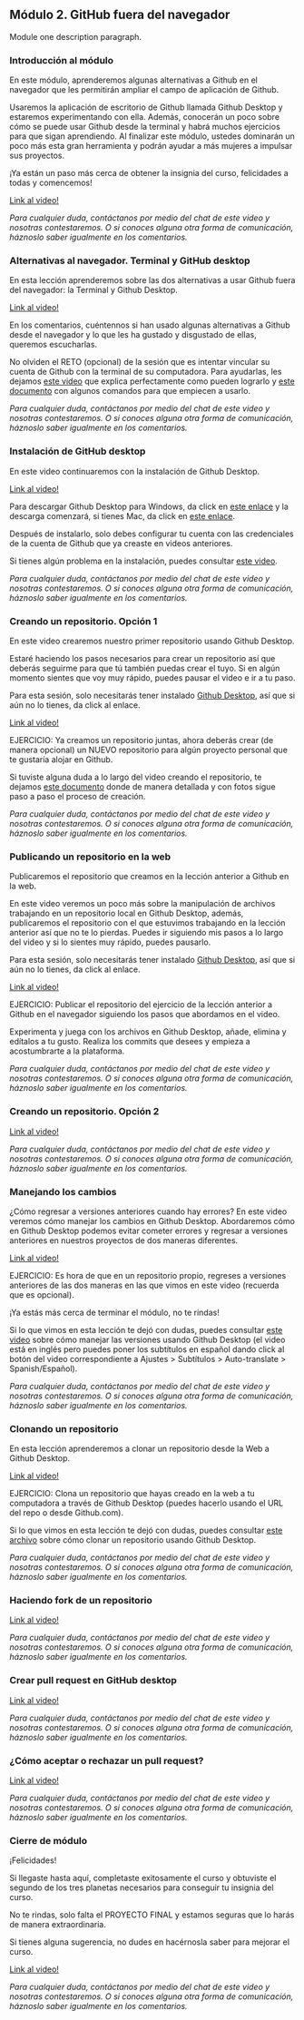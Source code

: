 ## Módulo 2. GitHub fuera del navegador
Module one description paragraph.

### Introducción al módulo
En este módulo, aprenderemos algunas alternativas a Github en el navegador que les permitirán ampliar el campo de aplicación de Github. 

Usaremos la aplicación de escritorio de Github llamada Github Desktop y estaremos experimentando con ella. Además, conocerán un poco sobre cómo se puede usar Github desde la terminal y habrá muchos ejercicios para que sigan aprendiendo. Al finalizar este módulo, ustedes dominarán un poco más esta gran herramienta y podrán ayudar a más mujeres a impulsar sus proyectos.

¡Ya están un paso más cerca de obtener la insignia del curso, felicidades a todas y comencemos! 

[Link al video!](http://google.com)

*Para cualquier duda, contáctanos por medio del chat de este video y nosotras contestaremos. O si conoces alguna otra forma de comunicación, háznoslo saber igualmente en los comentarios.*

### Alternativas al navegador. Terminal y GitHub desktop
En esta lección aprenderemos sobre las dos alternativas a usar Github fuera del navegador: la Terminal y Github Desktop.

[Link al video!](http://mit.edu)

En los comentarios, cuéntennos si han usado algunas alternativas a Github desde el navegador y lo que les ha gustado y disgustado de ellas, queremos escucharlas.

No olviden el RETO (opcional) de la sesión que es intentar vincular su cuenta de Github con la terminal de su computadora. Para ayudarlas, les dejamos [este video](https://www.youtube.com/watch?v=wHh3IgJvXcE) que explica perfectamente como pueden lograrlo y [este documento](https://training.github.com/downloads/es_ES/github-git-cheat-sheet.pdf) con algunos comandos para que empiecen a usarlo.

*Para cualquier duda, contáctanos por medio del chat de este video y nosotras contestaremos. O si conoces alguna otra forma de comunicación, háznoslo saber igualmente en los comentarios.*

### Instalación de GitHub desktop
En este video continuaremos con la instalación de Github Desktop.

[Link al video!](http://google.com)

Para descargar Github Desktop para Windows, da click en [este enlace](https://central.github.com/deployments/desktop/desktop/latest/win32) y la descarga comenzará, si tienes Mac, da click en [este enlace](https://central.github.com/deployments/desktop/desktop/latest/darwin).

Después de instalarlo, solo debes configurar tu cuenta con las credenciales de la cuenta de Github que ya creaste en videos anteriores.

Si tienes algún problema en la instalación, puedes consultar [este video](https://youtu.be/NmaIXtwReZA).

*Para cualquier duda, contáctanos por medio del chat de este video y nosotras contestaremos. O si conoces alguna otra forma de comunicación, háznoslo saber igualmente en los comentarios.*

### Creando un repositorio. Opción 1
En este video crearemos nuestro primer repositorio usando Github Desktop.

Estaré haciendo los pasos necesarios para crear un repositorio así que deberás seguirme para que tú también puedas crear el tuyo. Si en algún momento sientes que voy muy rápido, puedes pausar el video e ir a tu paso. 

Para esta sesión, solo necesitarás tener instalado [Github Desktop](https://desktop.github.com/), así que si aún no lo tienes, da click al enlace.

[Link al video!](http://google.com)

EJERCICIO: Ya creamos un repositorio juntas, ahora deberás crear (de manera opcional) un NUEVO repositorio para algún proyecto personal que te gustaría alojar en Github. 

Si tuviste alguna duda a lo largo del video creando el repositorio, te dejamos [este documento](https://docs.github.com/es/desktop/installing-and-configuring-github-desktop/overview/creating-your-first-repository-using-github-desktop) donde de manera detallada y con fotos sigue paso a paso el proceso de creación.  

*Para cualquier duda, contáctanos por medio del chat de este video y nosotras contestaremos. O si conoces alguna otra forma de comunicación, háznoslo saber igualmente en los comentarios.*

### Publicando un repositorio en la web
Publicaremos el repositorio que creamos en la lección anterior a Github en la web.

En este video veremos un poco más sobre la manipulación de archivos trabajando en un repositorio local en Github Desktop, además, publicaremos el repositorio con el que estuvimos trabajando en la lección anterior así que no te lo pierdas. Puedes ir siguiendo mis pasos a lo largo del video y si lo sientes muy rápido, puedes pausarlo.

Para esta sesión, solo necesitarás tener instalado [Github Desktop](https://desktop.github.com/), así que si aún no lo tienes, da click al enlace. 

[Link al video!](http://google.com)

EJERCICIO: Publicar el repositorio del ejercicio de la lección anterior a Github en el navegador siguiendo los pasos que abordamos en el video. 

Experimenta y juega con los archivos en Github Desktop, añade, elimina y edítalos a tu gusto. Realiza los commits que desees y empieza a acostumbrarte a la plataforma.

*Para cualquier duda, contáctanos por medio del chat de este video y nosotras contestaremos. O si conoces alguna otra forma de comunicación, háznoslo saber igualmente en los comentarios.*

### Creando un repositorio. Opción 2

[Link al video!](http://google.com)

*Para cualquier duda, contáctanos por medio del chat de este video y nosotras contestaremos. O si conoces alguna otra forma de comunicación, háznoslo saber igualmente en los comentarios.*

### Manejando los cambios
¿Cómo regresar a versiones anteriores cuando hay errores? En este video veremos cómo manejar los cambios en Github Desktop.
Abordaremos cómo en Github Desktop podemos evitar cometer errores y regresar a versiones anteriores en nuestros proyectos de dos maneras diferentes. 

[Link al video!](http://google.com)

EJERCICIO: Es hora de que en un repositorio propio, regreses a versiones anteriores de las dos maneras en las que vimos en este video (recuerda que es opcional).

¡Ya estás más cerca de terminar el módulo, no te rindas! 

Si lo que vimos en esta lección te dejó con dudas, puedes consultar [este video](https://youtu.be/nsXx3npUOWY) sobre cómo manejar las versiones usando Github Desktop (el video está en inglés pero puedes poner los subtítulos en español dando click al botón del video correspondiente a Ajustes > Subtítulos > Auto-translate > Spanish/Español). 

*Para cualquier duda, contáctanos por medio del chat de este video y nosotras contestaremos. O si conoces alguna otra forma de comunicación, háznoslo saber igualmente en los comentarios.*

### Clonando un repositorio
En esta lección aprenderemos a clonar un repositorio desde la Web a Github Desktop.

[Link al video!](http://google.com)

EJERCICIO: Clona un repositorio que hayas creado en la web a tu computadora a través de Github Desktop (puedes hacerlo usando el URL del repo o desde Github.com).

Si lo que vimos en esta lección te dejó con dudas, puedes consultar [este archivo](https://docs.github.com/es/desktop/contributing-and-collaborating-using-github-desktop/adding-and-cloning-repositories/cloning-and-forking-repositories-from-github-desktop) sobre cómo clonar un  repositorio usando Github Desktop.

*Para cualquier duda, contáctanos por medio del chat de este video y nosotras contestaremos. O si conoces alguna otra forma de comunicación, háznoslo saber igualmente en los comentarios.*

### Haciendo fork de un repositorio

[Link al video!](http://google.com)

*Para cualquier duda, contáctanos por medio del chat de este video y nosotras contestaremos. O si conoces alguna otra forma de comunicación, háznoslo saber igualmente en los comentarios.*

### Crear pull request en GitHub desktop

[Link al video!](http://google.com)

*Para cualquier duda, contáctanos por medio del chat de este video y nosotras contestaremos. O si conoces alguna otra forma de comunicación, háznoslo saber igualmente en los comentarios.*

### ¿Cómo aceptar o rechazar un pull request?

[Link al video!](http://google.com)

*Para cualquier duda, contáctanos por medio del chat de este video y nosotras contestaremos. O si conoces alguna otra forma de comunicación, háznoslo saber igualmente en los comentarios.*

### Cierre de módulo
¡Felicidades! 

Si llegaste hasta aquí, completaste exitosamente el curso y obtuviste el segundo de los tres planetas necesarios para conseguir tu insignia del curso. 

No te rindas, solo falta el PROYECTO FINAL y estamos seguras que lo harás de manera extraordinaria. 

Si tienes alguna sugerencia, no dudes en hacérnosla saber para mejorar el curso.

[Link al video!](http://google.com)

*Para cualquier duda, contáctanos por medio del chat de este video y nosotras contestaremos. O si conoces alguna otra forma de comunicación, háznoslo saber igualmente en los comentarios.*
